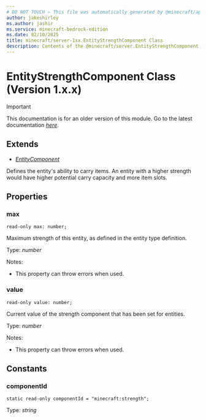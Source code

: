 ```yaml
---
# DO NOT TOUCH — This file was automatically generated by @minecraft/api-docs-generator, to report problems file an issue at https://github.com/Mojang/minecraft-scripting-libraries
author: jakeshirley
ms.author: jashir
ms.service: minecraft-bedrock-edition
ms.date: 02/10/2025
title: minecraft/server-1xx.EntityStrengthComponent Class
description: Contents of the @minecraft/server.EntityStrengthComponent class (Version 1.x.x).
---
```

# EntityStrengthComponent Class (Version 1.x.x)

> [!IMPORTANT]
> This documentation is for an older version of this module. Go to the latest documentation [*here*](../../../scriptapi/minecraft/server/EntityStrengthComponent.md).

## Extends
- [*EntityComponent*](EntityComponent.md)

Defines the entity's ability to carry items. An entity with a higher strength would have higher potential carry capacity and more item slots.

## Properties

### **max**
`read-only max: number;`

Maximum strength of this entity, as defined in the entity type definition.

Type: *number*

Notes:
  - This property can throw errors when used.

### **value**
`read-only value: number;`

Current value of the strength component that has been set for entities.

Type: *number*

Notes:
  - This property can throw errors when used.

## Constants

### **componentId**
`static read-only componentId = "minecraft:strength";`

Type: *string*
